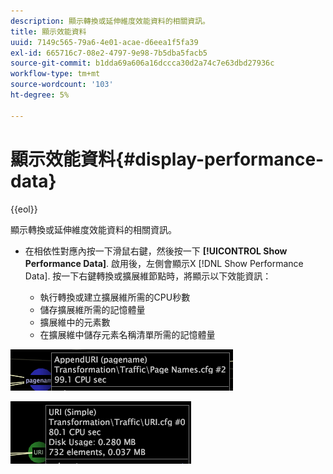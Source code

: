 ```yaml
---
description: 顯示轉換或延伸維度效能資料的相關資訊。
title: 顯示效能資料
uuid: 7149c565-79a6-4e01-acae-d6eea1f5fa39
exl-id: 665716c7-08e2-4797-9e98-7b5dba5facb5
source-git-commit: b1dda69a606a16dccca30d2a74c7e63dbd27936c
workflow-type: tm+mt
source-wordcount: '103'
ht-degree: 5%

---
```


# 顯示效能資料{#display-performance-data}

{{eol}}

顯示轉換或延伸維度效能資料的相關資訊。

* 在相依性對應內按一下滑鼠右鍵，然後按一下 **[!UICONTROL Show Performance Data]**. 啟用後，左側會顯示X [!DNL Show Performance Data]. 按一下右鍵轉換或擴展維節點時，將顯示以下效能資訊：

   * 執行轉換或建立擴展維所需的CPU秒數
   * 儲存擴展維所需的記憶體量
   * 擴展維中的元素數
   * 在擴展維中儲存元素名稱清單所需的記憶體量

![](assets/vis_DependencyMap_PerfData_Transformation.png)

![](assets/vis_DependencyMap_PerfData_ExtDims.png)
